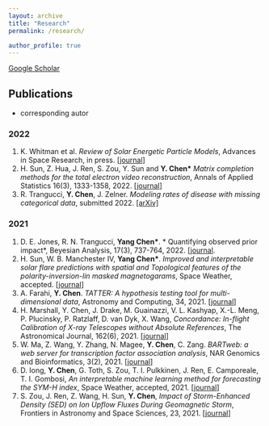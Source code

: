 ```yaml
---
layout: archive 
title: "Research"
permalink: /research/

author_profile: true
---
```


[Google Scholar](https://scholar.google.com/citations?user=ycbIaucAAAAJ&hl=en)



## Publications 
* corresponding autor
### 2022
1. K. Whitman et al. *Review of Solar Energetic Particle Models*, Advances in Space Research, in press. [[journal]](https://doi.org/10.1016/j.asr.2022.08.006)
1. H. Sun, Z. Hua, J. Ren, S. Zou, Y. Sun and **Y. Chen\*** *Matrix completion methods for the total electron video reconstruction*, Annals of Applied Statistics 16(3), 1333-1358, 2022. [[journal](http://dx.doi.org/10.1214/21-AOAS1541)]
1. R. Trangucci, **Y. Chen**, J. Zelner. *Modeling rates of disease with missing categorical data*, submitted 2022. [[arXiv]](https://arxiv.org/abs/2206.08161) 

### 2021
1. D. E. Jones, R. N. Trangucci, **Yang Chen\***. * Quantifying observed prior impact*, Beyesian Analysis, 17(3), 737-764, 2022. [[journal](https://doi.org/10.1214/21-BA1217).
2. H. Sun, W. B. Manchester IV, **Yang Chen\***. *Improved and interpretable solar flare predictions with spatial and Topological features of the polarity-inversion-lin masked magnetogarams*, Space Weather, accepted. [[journal](https://doi.org/10.1002/essoar.10507540.1)]
3. A. Farahi, **Y. Chen**. *TATTER: A hypothesis testing tool for multi-dimensional data*, Astronomy and Computing, 34, 2021. [[journal](https://doi.org/10.1016/j.ascom.2020.100445)]
4. H. Marshall, Y. Chen, J. Drake, M. Guainazzi, V. L. Kashyap, X.-L. Meng, P. Plucinsky, P. Ratzlaff, D. van Dyk, X. Wang, *Concordance: In-flight Calibration of X-ray Telescopes without Absolute References*, The Astronomical Journal, 162(6), 2021. [[journal](https://doi.org/10.3847/1538-3881/ac230a)]
5. W. Ma, Z. Wang, Y. Zhang, N. Magee, **Y. Chen**, C. Zang. *BARTweb: a web server for transcription factor association analysis*, NAR Genomics and Bioinformatics, 3(2), 2021. [[journal](https://doi.org/10.1093/nargab/lqab022)]
6. D. Iong, **Y. Chen**, G. Toth, S. Zou, T. I. Pulkkinen, J. Ren, E. Camporeale, T. I. Gombosi, *An interpretable machine learning method for forecasting the SYM-H index*, Space Weather, accepted, 2021. [[journal](https://doi.org/10.1002/essoar.10508063.3)]
7. S. Zou, J. Ren, Z. Wang, H. Sun, **Y. Chen**, *Impact of Storm-Enhanced Density (SED) on Ion Upflow Fluxes During Geomagnetic Storm*, Frontiers in Astronomy
and Space Sciences, 23, 2021. [[journal](https://doi.org/10.3389/fspas.2021.746429)]

